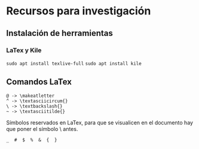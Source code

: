 # Recursos para investigación

## Instalación de herramientas

### LaTex y Kile

`sudo apt install texlive-full`
`sudo apt install kile`

## Comandos LaTex

` @ -> \makeatletter  `   
` ^ -> \textasciicircum{} `  
` \ -> \textbackslash{} `  
` ~ -> \textasciitilde{} `  

Símbolos reservados en LaTex, para que se visualicen en el documento hay que poner el símbolo \ antes.

` _  #  $  %  &  {  }  `


